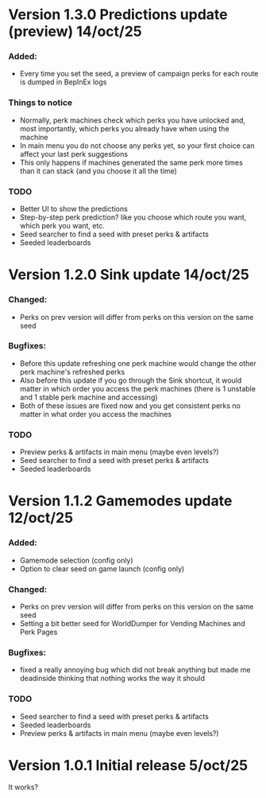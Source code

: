 # Version 1.3.0 Predictions update (preview) 14/oct/25

### Added:
* Every time you set the seed, a preview of campaign perks for each route is dumped in BepInEx logs

### Things to notice
* Normally, perk machines check which perks you have unlocked and, most importantly, which perks you already have when using the machine
* In main menu you do not choose any perks yet, so your first choice can affect your last perk suggestions
* This only happens if machines generated the same perk more times than it can stack (and you choose it all the time)

### TODO
* Better UI to show the predictions
* Step-by-step perk prediction? like you choose which route you want, which perk you want, etc.
* Seed searcher to find a seed with preset perks & artifacts
* Seeded leaderboards

# Version 1.2.0 Sink update 14/oct/25

### Changed:
* Perks on prev version will differ from perks on this version on the same seed

### Bugfixes:
* Before this update refreshing one perk machine would change the other perk machine's refreshed perks
* Also before this update if you go through the Sink shortcut, it would matter in which order you access the perk machines (there is 1 unstable and 1 stable perk machine and accessing)
* Both of these issues are fixed now and you get consistent perks no matter in what order you access the machines

### TODO
* Preview perks & artifacts in main menu (maybe even levels?)
* Seed searcher to find a seed with preset perks & artifacts
* Seeded leaderboards

# Version 1.1.2 Gamemodes update 12/oct/25

### Added:
* Gamemode selection (config only)
* Option to clear seed on game launch (config only)

### Changed:
* Perks on prev version will differ from perks on this version on the same seed
* Setting a bit better seed for WorldDumper for Vending Machines and Perk Pages

### Bugfixes:
* fixed a really annoying bug which did not break anything but made me deadinside thinking that nothing works the way it should

### TODO
* Seed searcher to find a seed with preset perks & artifacts
* Seeded leaderboards
* Preview perks & artifacts in main menu (maybe even levels?)

# Version 1.0.1 Initial release 5/oct/25

It works?
